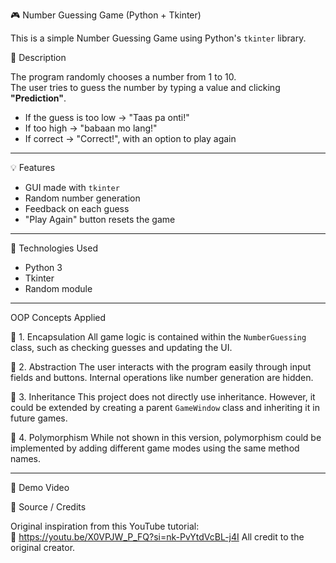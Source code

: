 🎮 Number Guessing Game (Python + Tkinter)

This is a simple Number Guessing Game using Python's `tkinter` library.

📌 Description

The program randomly chooses a number from 1 to 10.  
The user tries to guess the number by typing a value and clicking **"Prediction"**.

- If the guess is too low → "Taas pa onti!"
- If too high → "babaan mo lang!"
- If correct → "Correct!", with an option to play again

---

💡 Features

- GUI made with `tkinter`
- Random number generation
- Feedback on each guess
- "Play Again" button resets the game

---

🔧 Technologies Used

- Python 3
- Tkinter
- Random module

---

OOP Concepts Applied

🔹 1. Encapsulation
All game logic is contained within the `NumberGuessing` class, such as checking guesses and updating the UI.

🔹 2. Abstraction
The user interacts with the program easily through input fields and buttons. Internal operations like number generation are hidden.

🔹 3. Inheritance
This project does not directly use inheritance. However, it could be extended by creating a parent `GameWindow` class and inheriting it in future games.

 🔹 4. Polymorphism
While not shown in this version, polymorphism could be implemented by adding different game modes using the same method names.

---
 🎥 Demo Video

📎 Source / Credits

Original inspiration from this YouTube tutorial:  
🔗 
https://youtu.be/X0VPJW_P_FQ?si=nk-PvYtdVcBL-j4I
All credit to the original creator.

